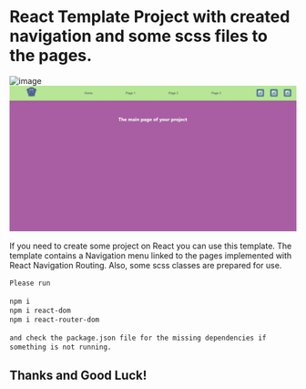 # React Template Project with created navigation and some scss files to the pages.



![image](../react-template-NAV-SCSS/react-nav-project.jpg)
![My Image](react-nav-project.jpg)


If you need to create some project on React you can use this template.
The template contains a Navigation menu linked to the pages implemented with React Navigation Routing.
Also, some scss classes are prepared for use.






```
Please run

npm i 
npm i react-dom
npm i react-router-dom

and check the package.json file for the missing dependencies if something is not running.

```

## Thanks and Good Luck!
